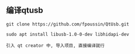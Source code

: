 ## 编译qtusb

	git clone https://github.com/fpoussin/QtUsb.git

	sudo apt install libusb-1.0-0-dev libhidapi-dev

	引入 qt creator 中, 导入项目, 直接编译就行
